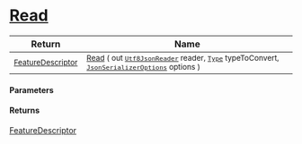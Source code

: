 # [Read](./NetCoreFeatureDescriptorConverter-100664116.md)



| Return | Name | 
| --- | --- | 
| <sub>[FeatureDescriptor](./../../../FeatureDescriptor.md)</sub>| <sub>[Read](./NetCoreFeatureDescriptorConverter-100664116.md) ( out [`Utf8JsonReader`](https://docs.microsoft.com/en-us/dotnet/api/System.Text.Json.Utf8JsonReader) reader, [`Type`](https://docs.microsoft.com/en-us/dotnet/api/System.Type) typeToConvert, [`JsonSerializerOptions`](https://docs.microsoft.com/en-us/dotnet/api/System.Text.Json.JsonSerializerOptions) options )</sub>| <br>


#### Parameters

#### Returns
[FeatureDescriptor](./../../../FeatureDescriptor.md)